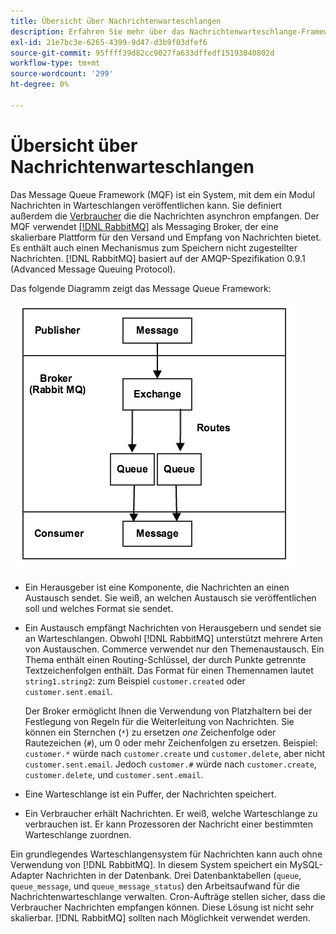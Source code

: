 ```yaml
---
title: Übersicht über Nachrichtenwarteschlangen
description: Erfahren Sie mehr über das Nachrichtenwarteschlange-Framework und dessen Funktionsweise mit der Adobe Commerce- und Magento Open Source-Anwendung.
exl-id: 21e7bc3e-6265-4399-9d47-d3b9f03dfef6
source-git-commit: 95ffff39d82cc9027fa633dffedf15193040802d
workflow-type: tm+mt
source-wordcount: '299'
ht-degree: 0%

---
```


# Übersicht über Nachrichtenwarteschlangen

Das Message Queue Framework (MQF) ist ein System, mit dem ein Modul Nachrichten in Warteschlangen veröffentlichen kann. Sie definiert außerdem die [Verbraucher](consumers.md) die die Nachrichten asynchron empfangen. Der MQF verwendet [[!DNL RabbitMQ]](https://www.rabbitmq.com) als Messaging Broker, der eine skalierbare Plattform für den Versand und Empfang von Nachrichten bietet. Es enthält auch einen Mechanismus zum Speichern nicht zugestellter Nachrichten. [!DNL RabbitMQ] basiert auf der AMQP-Spezifikation 0.9.1 (Advanced Message Queuing Protocol).

Das folgende Diagramm zeigt das Message Queue Framework:

![Message Queue Framework](../../assets/configuration/mq-framework.png)

- Ein Herausgeber ist eine Komponente, die Nachrichten an einen Austausch sendet. Sie weiß, an welchen Austausch sie veröffentlichen soll und welches Format sie sendet.

- Ein Austausch empfängt Nachrichten von Herausgebern und sendet sie an Warteschlangen. Obwohl [!DNL RabbitMQ] unterstützt mehrere Arten von Austauschen. Commerce verwendet nur den Themenaustausch. Ein Thema enthält einen Routing-Schlüssel, der durch Punkte getrennte Textzeichenfolgen enthält. Das Format für einen Themennamen lautet `string1.string2`: zum Beispiel `customer.created` oder `customer.sent.email`.

  Der Broker ermöglicht Ihnen die Verwendung von Platzhaltern bei der Festlegung von Regeln für die Weiterleitung von Nachrichten. Sie können ein Sternchen (`*`) zu ersetzen _one_ Zeichenfolge oder Rautezeichen (`#`), um 0 oder mehr Zeichenfolgen zu ersetzen. Beispiel: `customer.*` würde nach `customer.create` und `customer.delete`, aber nicht `customer.sent.email`. Jedoch `customer.#` würde nach `customer.create`,  `customer.delete`, und `customer.sent.email`.

- Eine Warteschlange ist ein Puffer, der Nachrichten speichert.

- Ein Verbraucher erhält Nachrichten. Er weiß, welche Warteschlange zu verbrauchen ist. Er kann Prozessoren der Nachricht einer bestimmten Warteschlange zuordnen.

Ein grundlegendes Warteschlangensystem für Nachrichten kann auch ohne Verwendung von [!DNL RabbitMQ]. In diesem System speichert ein MySQL-Adapter Nachrichten in der Datenbank. Drei Datenbanktabellen (`queue`, `queue_message`, und `queue_message_status`) den Arbeitsaufwand für die Nachrichtenwarteschlange verwalten. Cron-Aufträge stellen sicher, dass die Verbraucher Nachrichten empfangen können. Diese Lösung ist nicht sehr skalierbar. [!DNL RabbitMQ] sollten nach Möglichkeit verwendet werden.
